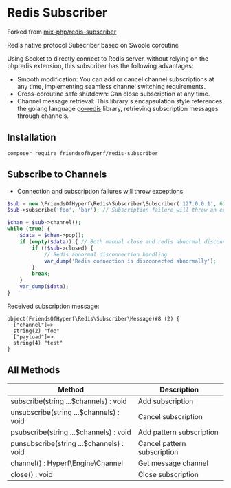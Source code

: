 # Redis Subscriber

Forked from [mix-php/redis-subscriber](https://github.com/mix-php/redis-subscriber)

Redis native protocol Subscriber based on Swoole coroutine

Using Socket to directly connect to Redis server, without relying on the phpredis extension, this subscriber has the following advantages:

- Smooth modification: You can add or cancel channel subscriptions at any time, implementing seamless channel switching requirements.
- Cross-coroutine safe shutdown: Can close subscription at any time.
- Channel message retrieval: This library's encapsulation style references the golang language [go-redis](https://github.com/go-redis/redis) library, retrieving subscription messages through channels.

## Installation

```shell
composer require friendsofhyperf/redis-subscriber
```

## Subscribe to Channels

- Connection and subscription failures will throw exceptions

```php
$sub = new \FriendsOfHyperf\Redis\Subscriber\Subscriber('127.0.0.1', 6379, '', 5); // Connection failure will throw an exception
$sub->subscribe('foo', 'bar'); // Subscription failure will throw an exception

$chan = $sub->channel();
while (true) {
    $data = $chan->pop();
    if (empty($data)) { // Both manual close and redis abnormal disconnection will cause return false
        if (!$sub->closed) {
            // Redis abnormal disconnection handling
            var_dump('Redis connection is disconnected abnormally');
        }
        break;
    }
    var_dump($data);
}
```

Received subscription message:

```shell
object(FriendsOfHyperf\Redis\Subscriber\Message)#8 (2) {
  ["channel"]=>
  string(2) "foo"
  ["payload"]=>
  string(4) "test"
}
```

## All Methods

| Method | Description |
| --- | --- |
| subscribe(string ...$channels) : void | Add subscription |
| unsubscribe(string ...$channels) : void | Cancel subscription |
| psubscribe(string ...$channels) : void | Add pattern subscription |
| punsubscribe(string ...$channels) : void | Cancel pattern subscription |
| channel() : Hyperf\Engine\Channel | Get message channel |
| close() : void | Close subscription |
